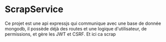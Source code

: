 # ScrapService
Ce projet est une api expressjs qui communique avec une base de donnée mongodb, il possède déjà des routes et une logique d'utilisateur, de permissions, et gère les JWT et CSRF. Et ici ca scrap
